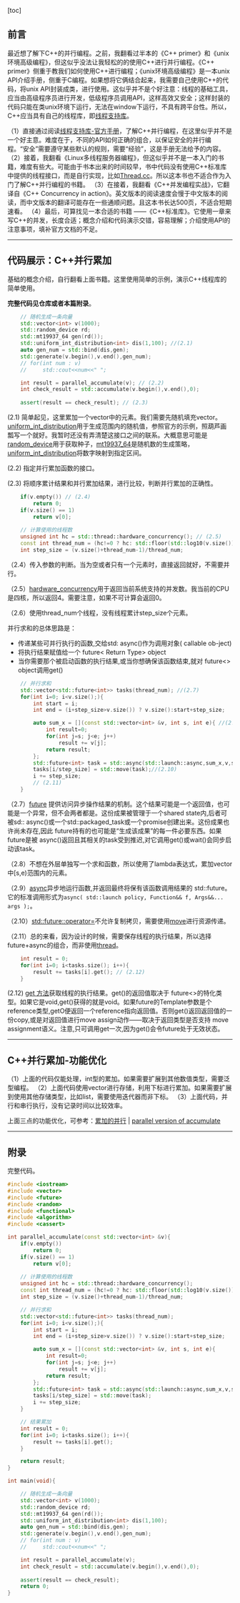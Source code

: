 [toc]

## 前言

最近想了解下C++的并行编程。之前，我翻看过半本的《C++ primer》和《unix环境高级编程》，但这似乎没法让我轻松的的使用C++进行并行编程。《C++ primer》侧重于教我们如何使用C++进行编程；《unix环境高级编程》是一本unix API介绍手册，侧重于C编程。如果想将它俩结合起来，我需要自己使用C++的代码，将unix API封装成类，进行使用。这似乎并不是个好注意：线程的基础工具，应当由高级程序员进行开发，低级程序员调用API，这样高效又安全；这样封装的代码只能在类unix环境下运行，无法在window下运行，不具有跨平台性。所以，C++应当具有自己的线程库，即[线程支持库](https://zh.cppreference.com/w/cpp/thread)。

（1）直接通过阅读[线程支持库-官方手册](https://zh.cppreference.com/w/cpp/thread)，了解C++并行编程，在这里似乎并不是一个好主意。难度在于，不同的API如何正确的组合，以保证安全的并行编程。“安全”需要遵守某些默认的规则，需要“经验”，这是手册无法给予的内容。
（2）接着，我翻看《Linux多线程服务器编程》，但这似乎并不是一本入门的书籍，难度有些大。可能由于书本出来的时间较早，书中代码没有使用C++标准库中提供的线程接口，而是自行实现，比如[Thread.cc](https://github.com/chenshuo/recipes/blob/b9b67c9b05857c2f5a47d91bbc8be93d123e1cbc/thread/Thread.cc)。所以这本书也不适合作为入门了解C++并行编程的书籍。
（3）在接着，我翻看《C++并发编程实战》，它翻译自《C++ Concurrency in action》。英文版本的阅读速度会慢于中文版本的阅读，而中文版本的翻译可能存在一些通顺问题。且这本书长达500页，不适合短期速看。
（4）最后，可算找见一本合适的书籍 ——《C++标准库》。它使用一章来写C++的并发，长度合适；概念介绍和代码演示交错，容易理解；介绍使用API的注意事项，填补官方文档的不足。

---

## 代码展示：C++并行累加

基础的概念介绍，自行翻看上面书籍。这里使用简单的示例，演示C++线程库的简单使用。

**完整代码见仓库或者本篇附录**。

```c++
    // 随机生成一条向量
    std::vector<int> v(1000);
    std::random_device rd;
    std::mt19937_64 gen(rd());     
    std::uniform_int_distribution<int> dis(1,100); //(2.1)
    auto gen_num = std::bind(dis,gen);
    std::generate(v.begin(),v.end(),gen_num);
    // for(int num : v)
    //     std::cout<<num<<" ";

    int result = parallel_accumulate(v); // (2.2)
    int check_result = std::accumulate(v.begin(),v.end(),0);
    
    assert(result == check_result); // (2.3)
```

(2.1) 简单起见，这里累加一个vector中的元素。我们需要先随机填充vector。[uniform_int_distribution](https://zh.cppreference.com/w/cpp/numeric/random/uniform_int_distribution)用于生成范围内的随机值，参照官方的示例，照葫芦画瓢写一个就好。我暂时还没有弄清楚这接口之间的联系。大概意思可能是[random_device](https://zh.cppreference.com/w/cpp/numeric/random/random_device)用于获取种子，[mt19937_64](https://zh.cppreference.com/w/cpp/numeric/random/mersenne_twister_engine)是随机数的生成策略，[uniform_int_distribution](https://zh.cppreference.com/w/cpp/numeric/random/uniform_int_distribution)将数字映射到指定区间。

(2.2) 指定并行累加函数的接口。

(2.3) 将顺序累计结果和并行累加结果，进行比较，判断并行累加的正确性。

```c++
    if(v.empty()) // (2.4)
        return 0;
    if(v.size() == 1)
        return v[0];
    
    // 计算使用的线程数
    unsigned int hc = std::thread::hardware_concurrency(); // (2.5)
    const int thread_num = (hc!=0 ? hc: std::floor(std::log10(v.size())) ); // (2.6)
    int step_size = (v.size()+thread_num-1)/thread_num;
```

（2.4）传入参数的判断。当为空或者只有一个元素时，直接返回就好，不需要并行。

（2.5）[hardware_concurrency](https://zh.cppreference.com/w/cpp/thread/thread/hardware_concurrency)用于返回当前系统支持的并发数。我当前的CPU是四核，所以返回4。需要注意，如果不可计算会返回0。

（2.6）使用thread_num个线程，没有线程累计step_size个元素。

并行求和的总体思路是：
* 传递某些可并行执行的函数,交给std: async()作为调用对象( callable ob-ject)
* 将执行结果赋值给一个 future< Return Type> object
* 当你需要那个被启动函数的执行结果,或当你想确保该函数结束,就对 future<> object调用get()

```c++
    // 并行求和
    std::vector<std::future<int>> tasks(thread_num); //(2.7)
    for(int i=0; i<v.size();){
        int start = i;
        int end = (i+step_size>v.size()) ? v.size():start+step_size;

        auto sum_x = [](const std::vector<int> &v, int s, int e){ //(2.8)
            int result=0; 
            for(int j=s; j<e; j++)
                result += v[j];
            return result;
        };
        std::future<int> task = std::async(std::launch::async,sum_x,v,start,end); //(2.9)
        tasks[i/step_size] = std::move(task);//(2.10)
        i += step_size;
        // (2.11)
    }
```

（2.7）[future](https://zh.cppreference.com/w/cpp/thread/future) 提供访问异步操作结果的机制。这个结果可能是一个返回值，也可能是一个异常，但不会两者都是。这份成果被管理于一个shared state内,后者可被sd:: async()或一个std::packaged_task或一个promise创建出来。这份成果也许尚未存在,因此 future持有的也可能是“生成该成果”的每一件必要东西。如果 future是被 async()返回且其相关的task受到推迟,对它调用get()或wait()会同步启动该task。

（2.8）不想在外层单独写一个求和函数，所以使用了lambda表达式，累加vector中[s,e)范围内的元素。

（2.9）[async](https://zh.cppreference.com/w/cpp/thread/async)异步地运行函数,并返回最终将保有该函数调用结果的 std::future。它的标准调用形式为`async( std::launch policy, Function&& f, Args&&... args );`。

（2.10）[std::future<T>::operator=](https://zh.cppreference.com/w/cpp/thread/future/operator%3D)不允许复制拷贝，需要使用[move](https://zh.cppreference.com/w/cpp/utility/move)进行资源传递。

（2.11）总的来看，因为设计的时候，需要保存线程的执行结果，所以选择future+async的组合，而非使用[thread](https://zh.cppreference.com/w/cpp/thread/thread)。

```c++
    int result = 0;
    for(int i=0; i<tasks.size(); i++){
        result += tasks[i].get(); // (2.12)
    }
```

(2.12) [get 方法](https://zh.cppreference.com/w/cpp/thread/future/get)获取线程的执行结果。get()的返回值取决于 future<>的特化类型。如果它是void,get()获得的就是void。如果future的Template参数是个reference类型,getO便返回一个reference指向返回值。否则get()返回返回值的一份copy,或是对返回值进行move assign动作——取决于返回类型是否支持 move assignment语义。注意,只可调用get一次,因为get()会令future处于无效状态。

---
## C++并行累加-功能优化

（1）上面的代码仅能处理，int型的累加。如果需要扩展到其他数值类型，需要泛型编程。
（2）上面代码使用vector进行存储，利用下标进行累加。如果需要扩展到使用其他存储类型，比如list，需要使用迭代器而非下标。
（3）上面代码，并行和串行执行，没有记录时间以比较效率。

上面三点的功能优化，可参考：[累加的并行](https://www.coder.work/article/1238404) | [parallel version of accumulate](https://stackoverflow.com/questions/36271005/why-would-a-parallel-version-of-accumulate-be-so-much-slower)

---

## 附录

完整代码。

```c++
#include <iostream>
#include <vector>
#include <future>
#include <random>
#include <functional>
#include <algorithm>
#include <cassert>

int parallel_accumulate(const std::vector<int> &v){
    if(v.empty())
        return 0;
    if(v.size() == 1)
        return v[0];
    
    // 计算使用的线程数
    unsigned int hc = std::thread::hardware_concurrency();
    const int thread_num = (hc!=0 ? hc: std::floor(std::log10(v.size())) );
    int step_size = (v.size()+thread_num-1)/thread_num;

    // 并行求和
    std::vector<std::future<int>> tasks(thread_num);
    for(int i=0; i<v.size();){
        int start = i;
        int end = (i+step_size>v.size()) ? v.size():start+step_size;

        auto sum_x = [](const std::vector<int> &v, int s, int e){
            int result=0; 
            for(int j=s; j<e; j++)
                result += v[j];
            return result;
        };
        std::future<int> task = std::async(std::launch::async,sum_x,v,start,end);
        tasks[i/step_size] = std::move(task);
        i += step_size;
    }

    // 结果累加
    int result = 0;
    for(int i=0; i<tasks.size(); i++){
        result += tasks[i].get();
    }

    return result;
}

int main(void){

    // 随机生成一条向量
    std::vector<int> v(1000);
    std::random_device rd;
    std::mt19937_64 gen(rd());
    std::uniform_int_distribution<int> dis(1,100);
    auto gen_num = std::bind(dis,gen);
    std::generate(v.begin(),v.end(),gen_num);
    // for(int num : v)
    //     std::cout<<num<<" ";

    int result = parallel_accumulate(v);
    int check_result = std::accumulate(v.begin(),v.end(),0);
    
    assert(result == check_result);
    return 0;
}
```